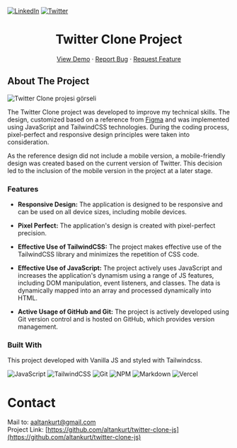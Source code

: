 [![LinkedIn][linkedin-shield]][linkedin-url]
[![Twitter][twitter-shield]][twitter-url]

<div align="center">
  <h1 align="center">Twitter Clone Project</h1>
    <a href="https://twitter-js-clone.vercel.app/">View Demo</a>
    ·
    <a href="https://github.com/altankurt/twitter-clone-js/issues">Report Bug</a>
    ·
    <a href="https://github.com/altankurt/twitter-clone-js/issues">Request Feature</a>
  
</div>

<!-- ABOUT THE PROJECT -->

## About The Project

![Twitter Clone projesi görseli](./assets/gif/twitter-project.gif/)

The Twitter Clone project was developed to improve my technical skills. The design, customized based on a reference from [Figma](<https://www.figma.com/file/AO2YCTIlVBx8uK1ynEsERY/twitter-web-(Community)?node-id=0-1&t=Cu71RlsPOL3DILEI-0>) and was implemented using JavaScript and TailwindCSS technologies. During the coding process, pixel-perfect and responsive design principles were taken into consideration.

As the reference design did not include a mobile version, a mobile-friendly design was created based on the current version of Twitter. This decision led to the inclusion of the mobile version in the project at a later stage.

### Features

- **Responsive Design:** The application is designed to be responsive and can be used on all device sizes, including mobile devices.

- **Pixel Perfect:** The application's design is created with pixel-perfect precision.

- **Effective Use of TailwindCSS:** The project makes effective use of the TailwindCSS library and minimizes the repetition of CSS code.

- **Effective Use of JavaScript:** The project actively uses JavaScript and increases the application's dynamism using a range of JS features, including DOM manipulation, event listeners, and classes. The data is dynamically mapped into an array and processed dynamically into HTML.

- **Active Usage of GitHub and Git:** The project is actively developed using Git version control and is hosted on GitHub, which provides version management.

### Built With

This project developed with Vanilla JS and styled with Tailwindcss.

![JavaScript](https://img.shields.io/badge/javascript-%23323330.svg?style=for-the-badge&logo=javascript&logoColor=%23F7DF1E)
![TailwindCSS](https://img.shields.io/badge/tailwindcss-%2338B2AC.svg?style=for-the-badge&logo=tailwind-css&logoColor=white)
![Git](https://img.shields.io/badge/git-%23F05033.svg?style=for-the-badge&logo=git&logoColor=white)
![NPM](https://img.shields.io/badge/NPM-%23CB3837.svg?style=for-the-badge&logo=npm&logoColor=white)
![Markdown](https://img.shields.io/badge/markdown-%23000000.svg?style=for-the-badge&logo=markdown&logoColor=white)
![Vercel](https://img.shields.io/badge/vercel-%23000000.svg?style=for-the-badge&logo=vercel&logoColor=white)

<!-- CONTACT -->

# Contact

Mail to: [aaltankurt@gmail.com](aaltankurt@gmail.com)
<br/>
Project Link: [https://github.com/altankurt/twitter-clone-js](https://github.com/altankurt/twitter-clone-js)

[linkedin-shield]: https://img.shields.io/badge/-LinkedIn-black.svg?style=for-the-badge&logo=linkedin&colorB=555
[linkedin-url]: https://linkedin.com/in/altankurt
[twitter-shield]: https://img.shields.io/badge/Twitter-%231DA1F2.svg?style=for-the-badge&logo=Twitter&logoColor=white
[twitter-url]: https://twitter.com/aaltankurt
